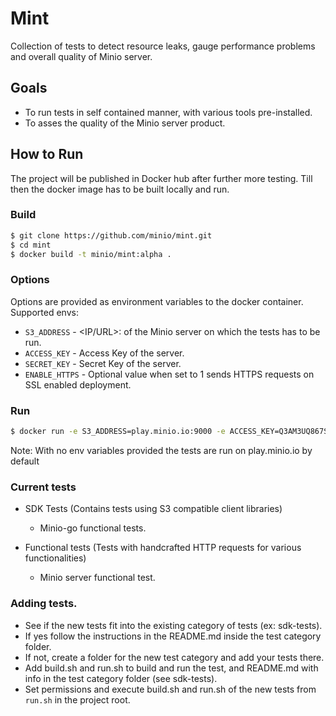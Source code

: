 # Mint
Collection of tests to detect resource leaks, gauge performance problems and overall quality of Minio server.

## Goals
- To run tests in self contained manner, with various tools pre-installed.
- To asses the quality of the Minio server product.

## How to Run
The project will be published in Docker hub after further more testing. Till then the docker image has to be built locally and run.

### Build

```sh
$ git clone https://github.com/minio/mint.git
$ cd mint
$ docker build -t minio/mint:alpha .
```

### Options

Options are provided as environment variables to the docker container. Supported envs:

 - `S3_ADDRESS`     - <IP/URL>:<PORT> of the Minio server on which the tests has to be run.
 - `ACCESS_KEY`   - Access Key of the server.
 - `SECRET_KEY`   - Secret Key of the server.
 - `ENABLE_HTTPS` - Optional value when set to 1 sends HTTPS requests on SSL enabled deployment.


### Run

```sh
$ docker run -e S3_ADDRESS=play.minio.io:9000 -e ACCESS_KEY=Q3AM3UQ867SPQQA43P2F  -e SECRET_KEY=zuf+tfteSlswRu7BJ86wekitnifILbZam1KYY3TG -e ENABLE_HTTPS=1  -it minio/mint:alpha
```

Note: With no env variables provided the tests are run on play.minio.io by default

### Current tests
- SDK Tests (Contains tests using S3 compatible client libraries)
  - Minio-go functional tests.

- Functional tests (Tests with handcrafted HTTP requests for various functionalities)
  - Minio server functional test.
 
### Adding tests. 
- See if the new tests fit into the existing category of tests (ex: sdk-tests).
- If yes follow the instructions in the README.md inside the test category folder.
- If not, create a folder for the new test category and add your tests there.
- Add build.sh and run.sh to build and run the test, and README.md with info in the test category folder (see sdk-tests).
- Set permissions and execute build.sh and run.sh of the new tests from `run.sh` in the project root.
 

